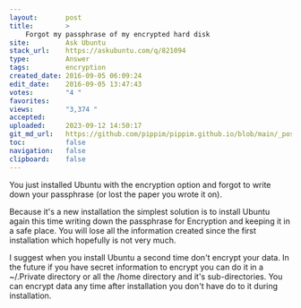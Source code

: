 ```yaml
---
layout:       post
title:        >
    Forgot my passphrase of my encrypted hard disk
site:         Ask Ubuntu
stack_url:    https://askubuntu.com/q/821094
type:         Answer
tags:         encryption
created_date: 2016-09-05 06:09:24
edit_date:    2016-09-05 13:47:43
votes:        "4 "
favorites:    
views:        "3,374 "
accepted:     
uploaded:     2023-09-12 14:50:17
git_md_url:   https://github.com/pippim/pippim.github.io/blob/main/_posts/2016/2016-09-05-Forgot-my-passphrase-of-my-encrypted-hard-disk.md
toc:          false
navigation:   false
clipboard:    false
---
```


You just installed Ubuntu with the encryption option and forgot to write down your passphrase (or lost the paper you wrote it on).

Because it's a new installation the simplest solution is to install Ubuntu again this time writing down the passphrase for Encryption and keeping it in a safe place. You will lose all the information created since the first installation which hopefully is not very much.

I suggest when you install Ubuntu a second time don't encrypt your data. In the future if you have secret information to encrypt you can do it in a ~/.Private directory or all the /home directory and it's sub-directories. You can encrypt data any time after installation you don't have do to it during installation.
